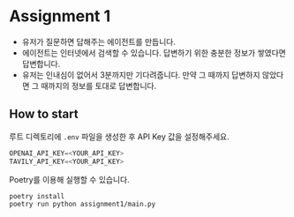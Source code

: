 # Assignment 1
- 유저가 질문하면 답해주는 에이전트를 만듭니다.
- 에이전트는 인터넷에서 검색할 수 있습니다. 답변하기 위한 충분한 정보가 쌓였다면 답변합니다.
- 유저는 인내심이 없어서 3분까지만 기다려줍니다. 만약 그 때까지 답변하지 않았다면 그 때까지의 정보를 토대로 답변합니다.

## How to start

루트 디렉토리에 `.env` 파일을 생성한 후 API Key 값을 설정해주세요.
```python
OPENAI_API_KEY=<YOUR_API_KEY>
TAVILY_API_KEY=<YOUR_API_KEY>
```

Poetry를 이용해 실행할 수 있습니다.
```bash
poetry install
poetry run python assignment1/main.py
```